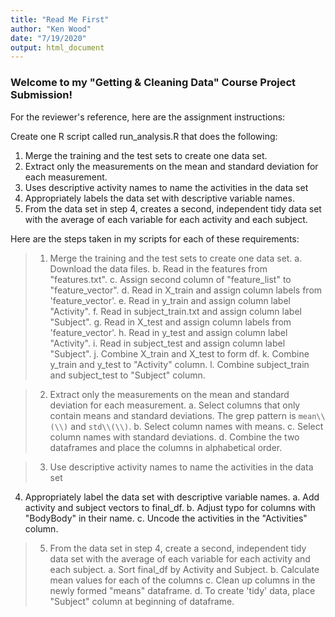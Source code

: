 ```yaml
---
title: "Read Me First"
author: "Ken Wood"
date: "7/19/2020"
output: html_document
---
```


### Welcome to my "Getting & Cleaning Data" Course Project Submission!

For the reviewer's reference, here are the assignment instructions:

Create one R script called run_analysis.R that does the following:

1. Merge the training and the test sets to create one data set.
2. Extract only the measurements on the mean and standard deviation for each measurement.
3. Uses descriptive activity names to name the activities in the data set
4. Appropriately labels the data set with descriptive variable names.
5. From the data set in step 4, creates a second, independent tidy data set with the 
average of each variable for each activity and each subject.

Here are the steps taken in my scripts for each of these requirements:

>1. Merge the training and the test sets to create one data set.
a.    Download the data files.
b.    Read in the features from "features.txt".
c.    Assign second column of "feature_list" to "feature_vector".
d.    Read in X_train and assign column labels from 'feature_vector'.
e.    Read in y_train and assign column label "Activity".
f.    Read in subject_train.txt and assign column label "Subject".
g.    Read in X_test and assign column labels from 'feature_vector'.
h.    Read in y_test and assign column label "Activity".
i.    Read in subject_test and assign column label "Subject".
j.    Combine X_train and X_test to form df.
k.    Combine y_train and y_test to "Activity" column.
l.    Combine subject_train and subject_test to "Subject" column.

>2. Extract only the measurements on the mean and standard deviation for each measurement.
a. Select columns that only contain means and standard deviations. The grep pattern is `mean\\(\\)` and `std\\(\\)`.
b. Select column names with means.
c. Select column names with standard deviations.
d. Combine the two dataframes and place the columns in alphabetical order.

>3. Use descriptive activity names to name the activities in the data set
4. Appropriately label the data set with descriptive variable names. 
a. Add activity and subject vectors to final_df.
b. Adjust typo for columns with "BodyBody" in their name.
c. Uncode the activities in the "Activities" column.

>5. From the data set in step 4, create a second, independent tidy data set with the 
average of each variable for each activity and each subject.
a. Sort final_df by Activity and Subject.
b. Calculate mean values for each of the columns
c. Clean up columns in the newly formed "means" dataframe.
d. To create 'tidy' data, place "Subject" column at beginning of dataframe.

```
